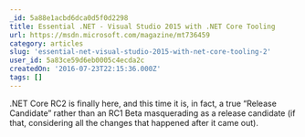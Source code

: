 ```yaml
---
_id: 5a88e1acbd6dca0d5f0d2298
title: Essential .NET - Visual Studio 2015 with .NET Core Tooling
url: https://msdn.microsoft.com/magazine/mt736459
category: articles
slug: 'essential-net-visual-studio-2015-with-net-core-tooling-2'
user_id: 5a83ce59d6eb0005c4ecda2c
createdOn: '2016-07-23T22:15:36.000Z'
tags: []
---
```


.NET Core RC2 is finally here, and this time it is, in fact, a true “Release Candidate” rather than an RC1 Beta masquerading as a release candidate (if that, considering all the changes that happened after it came out). 
